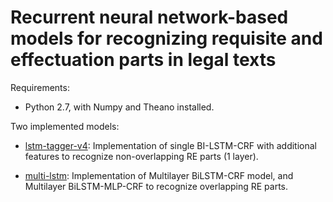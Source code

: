 # Recurrent neural network-based models for recognizing requisite and effectuation parts in legal texts


Requirements:

*  Python 2.7, with Numpy and Theano installed.


Two implemented models:

* [lstm-tagger-v4](https://github.com/ntson2002/re-tagging/tree/master/lstm-tagger-v4): Implementation of single BI-LSTM-CRF with additional features to recognize non-overlapping RE parts (1 layer). 

* [multi-lstm](https://github.com/ntson2002/re-tagging/tree/master/multi-lstm-tagger): Implementation of Multilayer BiLSTM-CRF model, and Multilayer BiLSTM-MLP-CRF to recognize overlapping RE parts.

